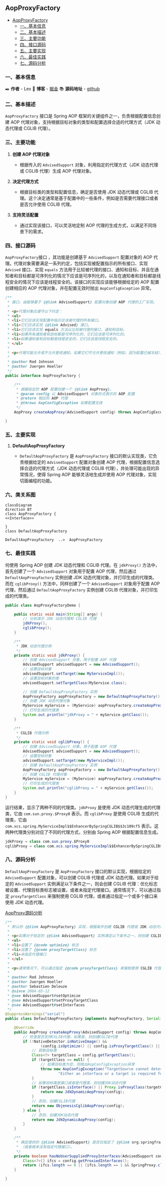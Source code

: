 ## AopProxyFactory

- [AopProxyFactory](#aopproxyfactory)
    - [一、基本信息](#一基本信息)
    - [二、基本描述](#二基本描述)
    - [三、主要功能](#三主要功能)
    - [四、接口源码](#四接口源码)
    - [五、主要实现](#五主要实现)
    - [六、最佳实践](#六最佳实践)
    - [七、源码分析](#七源码分析)

### 一、基本信息

✒️ **作者** - Lex 📝 **博客** - [掘金](https://juejin.cn/user/4251135018533068/posts) 📚 **源码地址** - [github](https://github.com/xuchengsheng/spring-reading)

### 二、基本描述

`AopProxyFactory` 接口是 Spring AOP 框架的关键组件之一，负责根据配置信息创建 AOP 代理对象，支持根据目标对象的类型和配置选择合适的代理方式（JDK 动态代理或 CGLIB 代理）。

### 三、主要功能

1. **创建 AOP 代理对象**

   + 根据传入的 `AdvisedSupport` 对象，利用指定的代理方式（JDK 动态代理或 CGLIB 代理）生成 AOP 代理对象。
   
2. **决定代理方式**

   + 根据目标类的类型和配置信息，确定是否使用 JDK 动态代理或 CGLIB 代理。这个决定通常是基于配置中的一些条件，例如是否需要代理接口或者是否允许使用 CGLIB 代理。
   
3. **支持灵活配置**

   + 通过实现该接口，可以灵活地定制 AOP 代理的生成方式，以满足不同场景下的需求。

### 四、接口源码

`AopProxyFactory`接口 ，其功能是创建基于 `AdvisedSupport` 配置对象的 AOP 代理。代理对象需要满足一系列约定，包括实现被配置指示的所有接口、实现 `Advised` 接口、实现 `equals` 方法用于比较被代理的接口、通知和目标、并且在通知者和目标都是可序列化的情况下应该是可序列化的，以及在通知者和目标都是线程安全的情况下应该是线程安全的。该接口的实现应该能够根据给定的 AOP 配置创建相应的 AOP 代理对象，并在配置无效时抛出 `AopConfigException` 异常。

```java
/**
 * 接口，由能够基于 {@link AdvisedSupport} 配置对象创建 AOP 代理的工厂实现。
 *
 * <p>代理对象应遵守以下约定：
 * <ul>
 * <li>它们应该实现配置中指示应该被代理的所有接口。
 * <li>它们应该实现 {@link Advised} 接口。
 * <li>它们应该实现 equals 方法以比较被代理的接口、通知和目标。
 * <li>如果所有通知者和目标都是可序列化的，它们应该是可序列化的。
 * <li>如果通知者和目标都是线程安全的，它们应该是线程安全的。
 * </ul>
 *
 * <p>代理可能允许或不允许更改通知。如果它们不允许更改通知（例如，因为配置已被冻结），则代理应在尝试更改通知时抛出 {@link AopConfigException}。
 *
 * @author Rod Johnson
 * @author Juergen Hoeller
 */
public interface AopProxyFactory {

	/**
	 * 根据给定的 AOP 配置创建一个 {@link AopProxy}。
	 * @param config 以 AdvisedSupport 对象形式表示的 AOP 配置
	 * @return 相应的 AOP 代理
	 * @throws AopConfigException 如果配置无效
	 */
	AopProxy createAopProxy(AdvisedSupport config) throws AopConfigException;

}

```

### 五、主要实现

1. **DefaultAopProxyFactory**

   + `DefaultAopProxyFactory` 是 `AopProxyFactory` 接口的默认实现类，它负责根据给定的 `AdvisedSupport` 配置对象创建 AOP 代理，根据配置信息选择合适的代理方式（JDK 动态代理或 CGLIB 代理），并处理可能出现的异常情况，使得 Spring AOP 能够灵活地生成并使用 AOP 代理对象，实现切面编程的功能。

### 六、类关系图

~~~mermaid
classDiagram
direction BT
class AopProxyFactory {
<<Interface>>

}
class DefaultAopProxyFactory

DefaultAopProxyFactory  ..>  AopProxyFactory 
~~~

### 七、最佳实践

何使用 Spring AOP 创建 JDK 动态代理和 CGLIB 代理。在 `jdkProxy()` 方法中，首先创建了一个 `AdvisedSupport` 对象用于配置 AOP 代理，然后通过 `DefaultAopProxyFactory` 实例创建 JDK 动态代理对象，并打印生成的代理类。而在 `cglibProxy()` 方法中，同样创建了一个 `AdvisedSupport` 对象用于配置 AOP 代理，然后通过 `DefaultAopProxyFactory` 实例创建 CGLIB 代理对象，并打印生成的代理类。

```java
public class AopProxyFactoryDemo {

    public static void main(String[] args) {
        // 分别演示 JDK 动态代理和 CGLIB 代理
        jdkProxy();
        cglibProxy();
    }

    /**
     * JDK 动态代理示例
     */
    private static void jdkProxy() {
        // 创建 AdvisedSupport 对象，用于配置 AOP 代理
        AdvisedSupport advisedSupport = new AdvisedSupport();
        // 设置目标对象
        advisedSupport.setTarget(new MyServiceImpl());
        // 设置目标对象的类
        advisedSupport.setTargetClass(MyService.class);

        // 创建 DefaultAopProxyFactory 实例
        AopProxyFactory aopProxyFactory = new DefaultAopProxyFactory();
        // 创建 JDK 动态代理对象
        MyService myService = (MyService) aopProxyFactory.createAopProxy(advisedSupport).getProxy();
        // 打印生成的代理类
        System.out.println("jdkProxy = " + myService.getClass());
    }

    /**
     * CGLIB 代理示例
     */
    private static void cglibProxy() {
        // 创建 AdvisedSupport 对象，用于配置 AOP 代理
        AdvisedSupport advisedSupport = new AdvisedSupport();
        // 设置目标对象
        advisedSupport.setTarget(new MyServiceImpl());
        // 创建 DefaultAopProxyFactory 实例
        AopProxyFactory aopProxyFactory = new DefaultAopProxyFactory();
        // 创建 CGLIB 代理对象
        MyService myService = (MyService) aopProxyFactory.createAopProxy(advisedSupport).getProxy();
        // 打印生成的代理类
        System.out.println("cglibProxy = " + myService.getClass());
    }
}
```

运行结果，显示了两种不同的代理类。`jdkProxy` 是使用 JDK 动态代理生成的代理类，它由 `com.sun.proxy.$Proxy0` 表示。而 `cglibProxy` 是使用 CGLIB 生成的代理类，它由 `com.xcs.spring.MyServiceImpl$$EnhancerBySpringCGLIB$$3c109cf5` 表示。这两种代理类分别对应了不同的代理方式，分别由 Spring AOP 根据配置信息生成。

```java
jdkProxy = class com.sun.proxy.$Proxy0
cglibProxy = class com.xcs.spring.MyServiceImpl$$EnhancerBySpringCGLIB$$3c109cf5
```

### 八、源码分析

`DefaultAopProxyFactory` 是 `AopProxyFactory` 接口的默认实现，根据给定的 `AdvisedSupport` 配置对象，可以创建 CGLIB 代理或 JDK 动态代理。如果对于给定的 `AdvisedSupport` 实例满足以下条件之一，则会创建 CGLIB 代理：优化标志被设置、代理目标类标志被设置，或者未指定代理接口。通常情况下，可以通过指定 `proxyTargetClass` 来强制使用 CGLIB 代理，或者通过指定一个或多个接口来使用 JDK 动态代理。

[AopProxy源码分析](../spring-aop-aopProxy/README.md)

```java
/**
 * 默认的 {@link AopProxyFactory} 实现，根据条件创建 CGLIB 代理或 JDK 动态代理。
 *
 * <p>如果对于给定的 {@link AdvisedSupport} 实例满足以下条件之一，则创建 CGLIB 代理：
 * <ul>
 * <li>设置了 {@code optimize} 标志
 * <li>设置了 {@code proxyTargetClass} 标志
 * <li>未指定代理接口
 * </ul>
 *
 * <p>通常情况下，可以通过指定 {@code proxyTargetClass} 来强制使用 CGLIB 代理，或者通过指定一个或多个接口来使用 JDK 动态代理。
 *
 * @author Rod Johnson
 * @author Juergen Hoeller
 * @author Sebastien Deleuze
 * @since 2004-03-12
 * @see AdvisedSupport#setOptimize
 * @see AdvisedSupport#setProxyTargetClass
 * @see AdvisedSupport#setInterfaces
 */
@SuppressWarnings("serial")
public class DefaultAopProxyFactory implements AopProxyFactory, Serializable {

	@Override
    public AopProxy createAopProxy(AdvisedSupport config) throws AopConfigException {
        // 检查是否支持CGLIB代理，如果是，则创建CGLIB代理
        if (!NativeDetector.inNativeImage() &&
                (config.isOptimize() || config.isProxyTargetClass() || hasNoUserSuppliedProxyInterfaces(config))) {
            // 获取目标类
            Class<?> targetClass = config.getTargetClass();
            if (targetClass == null) {
                // 如果目标类为空，则抛出AopConfigException异常
                throw new AopConfigException("TargetSource cannot determine target class: " +
                        "Either an interface or a target is required for proxy creation.");
            }
            // 如果目标类是接口或者是代理类，则创建JDK动态代理
            if (targetClass.isInterface() || Proxy.isProxyClass(targetClass)) {
                return new JdkDynamicAopProxy(config);
            }
            // 否则，创建CGLIB代理
            return new ObjenesisCglibAopProxy(config);
        } else {
            // 否则，创建JDK动态代理
            return new JdkDynamicAopProxy(config);
        }
    }

	/**
	 * 确定提供的 {@link AdvisedSupport} 是否仅指定了 {@link org.springframework.aop.SpringProxy} 接口
	 * （或者根本没有指定代理接口）。
	 */
	private boolean hasNoUserSuppliedProxyInterfaces(AdvisedSupport config) {
		Class<?>[] ifcs = config.getProxiedInterfaces();
		return (ifcs.length == 0 || (ifcs.length == 1 && SpringProxy.class.isAssignableFrom(ifcs[0])));
	}

}
```
